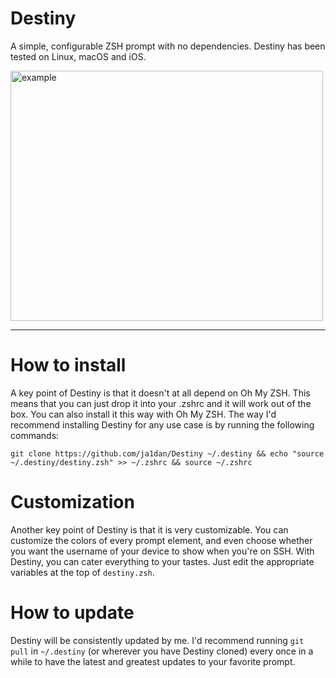# Destiny
A simple, configurable ZSH prompt with no dependencies.
Destiny has been tested on Linux, macOS and iOS.

<image src="images/example.png" alt="example" width="500px" height="400px">

---

# How to install
A key point of Destiny is that it doesn't at all depend on Oh My ZSH. This means that you can just drop it into your .zshrc and it will work out of the box. You can also install it this way with Oh My ZSH. The way I'd recommend installing Destiny for any use case is by running the following commands:
```
git clone https://github.com/ja1dan/Destiny ~/.destiny && echo "source ~/.destiny/destiny.zsh" >> ~/.zshrc && source ~/.zshrc
```

# Customization
Another key point of Destiny is that it is very customizable. You can customize the colors of every prompt element, and even choose whether you want the username of your device to show when you're on SSH. With Destiny, you can cater everything to your tastes. Just edit the appropriate variables at the top of `destiny.zsh`.

# How to update
Destiny will be consistently updated by me. I'd recommend running `git pull` in `~/.destiny` (or wherever you have Destiny cloned) every once in a while to have the latest and greatest updates to your favorite prompt.
